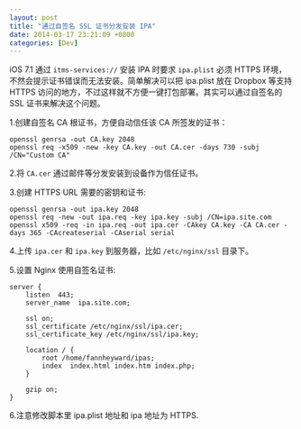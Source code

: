 ```yaml
---
layout: post
title: "通过自签名 SSL 证书分发安装 IPA"
date: 2014-03-17 23:21:09 +0800
categories: [Dev]
---
```


iOS 7.1 通过 `itms-services://` 安装 IPA 时要求 `ipa.plist` 必须 HTTPS 环境，不然会提示证书错误而无法安装。简单解决可以把 ipa.plist 放在 Dropbox 等支持 HTTPS 访问的地方，不过这样就不方便一键打包部署。其实可以通过自签名的 SSL 证书来解决这个问题。

1.创建自签名 CA 根证书，方便自动信任该 CA 所签发的证书：

```
openssl genrsa -out CA.key 2048
openssl req -x509 -new -key CA.key -out CA.cer -days 730 -subj /CN="Custom CA"
```

2.将 `CA.cer` 通过邮件等分发安装到设备作为信任证书。

3.创建 HTTPS URL 需要的密钥和证书:

```
openssl genrsa -out ipa.key 2048
openssl req -new -out ipa.req -key ipa.key -subj /CN=ipa.site.com
openssl x509 -req -in ipa.req -out ipa.cer -CAkey CA.key -CA CA.cer -days 365 -CAcreateserial -CAserial serial
```

4.上传 `ipa.cer` 和 `ipa.key` 到服务器，比如 `/etc/nginx/ssl` 目录下。

5.设置 Nginx 使用自签名证书:

```
server {
    listen  443;
    server_name  ipa.site.com;

    ssl on;
    ssl_certificate /etc/nginx/ssl/ipa.cer;
    ssl_certificate_key /etc/nginx/ssl/ipa.key;

    location / {
        root /home/fannheyward/ipas;
        index  index.html index.htm index.php;
    }

    gzip on;
}
```

6.注意修改脚本里 ipa.plist 地址和 ipa 地址为 HTTPS.

